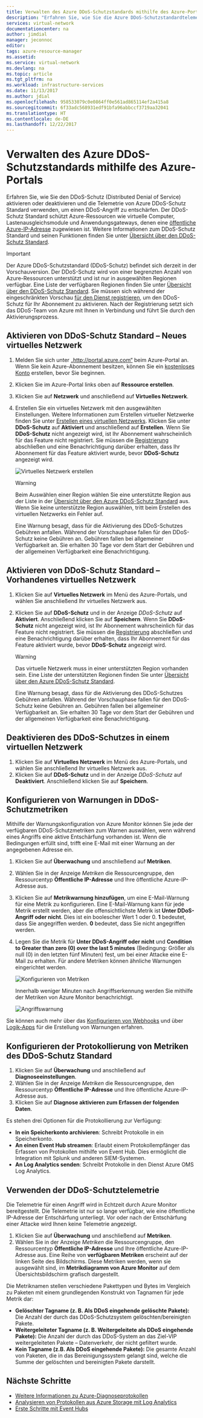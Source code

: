 ```yaml
---
title: Verwalten des Azure DDoS-Schutzstandards mithilfe des Azure-Portals | Microsoft-Dokumentation
description: "Erfahren Sie, wie Sie die Azure DDoS-Schutzstandardtelemetrie in Azure Monitor verwenden, um einen Angriff zu entschärfen."
services: virtual-network
documentationcenter: na
author: jimdial
manager: jeconnoc
editor: 
tags: azure-resource-manager
ms.assetid: 
ms.service: virtual-network
ms.devlang: na
ms.topic: article
ms.tgt_pltfrm: na
ms.workload: infrastructure-services
ms.date: 11/13/2017
ms.author: jdial
ms.openlocfilehash: 958533079c0e0864ff0e561ad865114ef2a415a8
ms.sourcegitcommit: 6f33adc568931edf91bfa96abbccf3719aa32041
ms.translationtype: HT
ms.contentlocale: de-DE
ms.lasthandoff: 12/22/2017
---
```

# <a name="manage-azure-ddos-protection-standard-using-the-azure-portal"></a>Verwalten des Azure DDoS-Schutzstandards mithilfe des Azure-Portals

Erfahren Sie, wie Sie den DDoS-Schutz (Distributed Denial of Service) aktivieren oder deaktivieren und die Telemetrie von Azure DDoS-Schutz Standard verwenden, um einen DDoS-Angriff zu entschärfen. Der DDoS-Schutz Standard schützt Azure-Ressourcen wie virtuelle Computer, Lastenausgleichsmodule und Anwendungsgateways, denen eine [öffentliche Azure-IP-Adresse](virtual-network-public-ip-address.md) zugewiesen ist. Weitere Informationen zum DDoS-Schutz Standard und seinen Funktionen finden Sie unter [Übersicht über den DDoS-Schutz Standard](ddos-protection-overview.md). 

>[!IMPORTANT]
>Der Azure DDoS-Schutzstandard (DDoS-Schutz) befindet sich derzeit in der Vorschauversion. Der DDoS-Schutz wird von einer begrenzten Anzahl von Azure-Ressourcen unterstützt und ist nur in ausgewählten Regionen verfügbar. Eine Liste der verfügbaren Regionen finden Sie unter [Übersicht über den DDoS-Schutz Standard](ddos-protection-overview.md). Sie müssen sich während der eingeschränkten Vorschau [für den Dienst registrieren](http://aka.ms/ddosprotection), um den DDoS-Schutz für Ihr Abonnement zu aktivieren. Nach der Registrierung setzt sich das DDoS-Team von Azure mit Ihnen in Verbindung und führt Sie durch den Aktivierungsprozess. 

## <a name="enable-ddos-protection-standard---new-virtual-network"></a>Aktivieren von DDoS-Schutz Standard – Neues virtuelles Netzwerk

1. Melden Sie sich unter „http://portal.azure.com“ beim Azure-Portal an. Wenn Sie kein Azure-Abonnement besitzen, können Sie ein [kostenloses Konto](https://azure.microsoft.com/free/?WT.mc_id=A261C142F) erstellen, bevor Sie beginnen.
2. Klicken Sie im Azure-Portal links oben auf **Ressource erstellen**.
3. Klicken Sie auf **Netzwerk** und anschließend auf **Virtuelles Netzwerk**.
4. Erstellen Sie ein virtuelles Netzwerk mit den ausgewählten Einstellungen. Weitere Informationen zum Erstellen virtueller Netzwerke finden Sie unter [Erstellen eines virtuellen Netzwerks](virtual-networks-create-vnet-arm-pportal.md). Klicken Sie unter **DDoS-Schutz** auf **Aktiviert** und anschließend auf **Erstellen**. Wenn Sie **DDoS-Schutz** nicht angezeigt wird, ist Ihr Abonnement wahrscheinlich für das Feature nicht registriert. Sie müssen die [Registrierung](http://aka.ms/ddosprotection) abschließen und eine Benachrichtigung darüber erhalten, dass Ihr Abonnement für das Feature aktiviert wurde, bevor **DDoS-Schutz** angezeigt wird.

    ![Virtuelles Netzwerk erstellen](./media/ddos-protection-manage-portal/ddos-create-vnet.png)   

    > [!WARNING]
    > Beim Auswählen einer Region wählen Sie eine unterstützte Region aus der Liste in der [Übersicht über den Azure DDoS-Schutz Standard](ddos-protection-overview.md) aus. Wenn Sie keine unterstützte Region auswählen, tritt beim Erstellen des virtuellen Netzwerks ein Fehler auf.

    Eine Warnung besagt, dass für die Aktivierung des DDoS-Schutzes Gebühren anfallen. Während der Vorschauphase fallen für den DDoS-Schutz keine Gebühren an. Gebühren fallen bei allgemeiner Verfügbarkeit an. Sie erhalten 30 Tage vor dem Start der Gebühren und der allgemeinen Verfügbarkeit eine Benachrichtigung.

## <a name="enable-ddos-protection-standard---existing-virtual-network"></a>Aktivieren von DDoS-Schutz Standard – Vorhandenes virtuelles Netzwerk 

1. Klicken Sie auf **Virtuelles Netzwerk** im Menü des Azure-Portals, und wählen Sie anschließend Ihr virtuelles Netzwerk aus.
2. Klicken Sie auf **DDoS-Schutz** und in der Anzeige *DDoS-Schutz* auf **Aktiviert**. Anschließend klicken Sie auf **Speichern**. Wenn Sie **DDoS-Schutz** nicht angezeigt wird, ist Ihr Abonnement wahrscheinlich für das Feature nicht registriert. Sie müssen die [Registrierung](http://aka.ms/ddosprotection) abschließen und eine Benachrichtigung darüber erhalten, dass Ihr Abonnement für das Feature aktiviert wurde, bevor **DDoS-Schutz** angezeigt wird. 

    > [!WARNING]
    > Das virtuelle Netzwerk muss in einer unterstützten Region vorhanden sein. Eine Liste der unterstützten Regionen finden Sie unter [Übersicht über den Azure DDoS-Schutz Standard](ddos-protection-overview.md).

    Eine Warnung besagt, dass für die Aktivierung des DDoS-Schutzes Gebühren anfallen. Während der Vorschauphase fallen für den DDoS-Schutz keine Gebühren an. Gebühren fallen bei allgemeiner Verfügbarkeit an. Sie erhalten 30 Tage vor dem Start der Gebühren und der allgemeinen Verfügbarkeit eine Benachrichtigung.

## <a name="disable-ddos-protection-on-a-virtual-network"></a>Deaktivieren des DDoS-Schutzes in einem virtuellen Netzwerk

1. Klicken Sie auf **Virtuelles Netzwerk** im Menü des Azure-Portals, und wählen Sie anschließend Ihr virtuelles Netzwerk aus.
2. Klicken Sie auf **DDoS-Schutz** und in der Anzeige *DDoS-Schutz* auf **Deaktiviert**. Anschließend klicken Sie auf **Speichern**.

## <a name="configure-alerts-on-ddos-protection-metrics"></a>Konfigurieren von Warnungen in DDoS-Schutzmetriken

Mithilfe der Warnungskonfiguration von Azure Monitor können Sie jede der verfügbaren DDoS-Schutzmetriken zum Warnen auswählen, wenn während eines Angriffs eine aktive Entschärfung vorhanden ist. Wenn die Bedingungen erfüllt sind, trifft eine E-Mail mit einer Warnung an der angegebenen Adresse ein.

1. Klicken Sie auf **Überwachung** und anschließend auf **Metriken**.
2. Wählen Sie in der Anzeige *Metriken* die Ressourcengruppe, den Ressourcentyp **Öffentliche IP-Adresse** und Ihre öffentliche Azure-IP-Adresse aus.
3. Klicken Sie auf **Metrikwarnung hinzufügen**, um eine E-Mail-Warnung für eine Metrik zu konfigurieren. Eine E-Mail-Warnung kann für jede Metrik erstellt werden, aber die offensichtlichste Metrik ist **Unter DDoS-Angriff oder nicht**. Dies ist ein boolescher Wert 1 oder 0. **1** bedeutet, dass Sie angegriffen werden. **0** bedeutet, dass Sie nicht angegriffen werden.
4. Legen Sie die Metrik für **Unter DDoS-Angriff oder nicht** und **Condition to Greater than zero (0) over the last 5 minutes** (Bedingung: Größer als null (0) in den letzten fünf Minuten) fest, um bei einer Attacke eine E-Mail zu erhalten. Für andere Metriken können ähnliche Warnungen eingerichtet werden.

    ![Konfigurieren von Metriken](./media/ddos-protection-manage-portal/ddos-metrics.png)

    Innerhalb weniger Minuten nach Angriffserkennung werden Sie mithilfe der Metriken von Azure Monitor benachrichtigt.

    ![Angriffswarnung](./media/ddos-protection-manage-portal/ddos-alert.png) 

Sie können auch mehr über das [Konfigurieren von Webhooks](../monitoring-and-diagnostics/insights-webhooks-alerts.md) und über [Logik-Apps](../logic-apps/logic-apps-what-are-logic-apps.md) für die Erstellung von Warnungen erfahren.

## <a name="configure-logging-on-ddos-protection-standard-metrics"></a>Konfigurieren der Protokollierung von Metriken des DDoS-Schutz Standard

1. Klicken Sie auf **Überwachung** und anschließend auf **Diagnoseeinstellungen**.
2. Wählen Sie in der Anzeige *Metriken* die Ressourcengruppe, den Ressourcentyp **Öffentliche IP-Adresse** und Ihre öffentliche Azure-IP-Adresse aus.
3. Klicken Sie auf **Diagnose aktivieren zum Erfassen der folgenden Daten**.

Es stehen drei Optionen für die Protokollierung zur Verfügung:

- **In ein Speicherkonto archivieren**: Schreibt Protokolle in ein Speicherkonto.
- **An einen Event Hub streamen**: Erlaubt einem Protokollempfänger das Erfassen von Protokollen mithilfe von Event Hub. Dies ermöglicht die Integration mit Splunk und anderen SIEM-Systemen.
- **An Log Analytics senden**: Schreibt Protokolle in den Dienst Azure OMS Log Analytics.

## <a name="use-ddos-protection-telemetry"></a>Verwenden der DDoS-Schutztelemetrie

Die Telemetrie für einen Angriff wird in Echtzeit durch Azure Monitor bereitgestellt. Die Telemetrie ist nur so lange verfügbar, wie eine öffentliche IP-Adresse der Entschärfung unterliegt. Vor oder nach der Entschärfung einer Attacke wird Ihnen keine Telemetrie angezeigt.

1. Klicken Sie auf **Überwachung** und anschließend auf **Metriken**. 
2. Wählen Sie in der Anzeige *Metriken* die Ressourcengruppe, den Ressourcentyp **Öffentliche IP-Adresse** und Ihre öffentliche Azure-IP-Adresse aus. Eine Reihe von **verfügbaren Metriken** erscheint auf der linken Seite des Bildschirms. Diese Metriken werden, wenn sie ausgewählt sind, im **Metrikdiagramm von Azure Monitor** auf dem Übersichtsbildschirm grafisch dargestellt. 

Die Metriknamen stellen verschiedene Pakettypen und Bytes im Vergleich zu Paketen mit einem grundlegenden Konstrukt von Tagnamen für jede Metrik dar:

- **Gelöschter Tagname (z. B. Als DDoS eingehende gelöschte Pakete):** Die Anzahl der durch das DDoS-Schutzsystem gelöschten/bereinigten Pakete.
- **Weitergeleiteter Tagname (z. B. Weitergeleitete als DDoS eingehende Pakete):** Die Anzahl der durch das DDoS-System an das Ziel-VIP weitergeleiteten Pakete – Datenverkehr, der nicht gefiltert wurde.
- **Kein Tagname (z.B. Als DDoS eingehende Pakete):** Die gesamte Anzahl von Paketen, die in das Bereinigungssystem gelangt sind, welche die Summe der gelöschten und bereinigten Pakete darstellt.

## <a name="next-steps"></a>Nächste Schritte

- [Weitere Informationen zu Azure-Diagnoseprotokollen](../monitoring-and-diagnostics/monitoring-overview-of-diagnostic-logs.md?toc=%2fazure%2fvirtual-network%2ftoc.json)
- [Analysieren von Protokollen aus Azure Storage mit Log Analytics](../log-analytics/log-analytics-azure-storage.md?toc=%2fazure%2fvirtual-network%2ftoc.json)
- [Erste Schritte mit Event Hubs](../event-hubs/event-hubs-csharp-ephcs-getstarted.md?toc=%2fazure%2fvirtual-network%2ftoc.json)